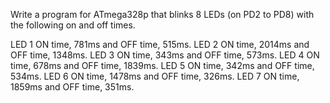 Write a program for ATmega328p that blinks 8 LEDs (on PD2 to PD8) with
the following on and off times.

LED 1 ON time, 781ms and OFF time, 515ms.
LED 2 ON time, 2014ms and OFF time, 1348ms.
LED 3 ON time, 343ms and OFF time, 573ms.
LED 4 ON time, 678ms and OFF time, 1839ms.
LED 5 ON time, 342ms and OFF time, 534ms.
LED 6 ON time, 1478ms and OFF time, 326ms.
LED 7 ON time, 1859ms and OFF time, 351ms.

